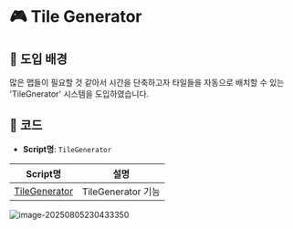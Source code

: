 # 🎮 Tile Generator



## 📖 도입 배경

많은 맵들이 필요할 것 같아서 시간을 단축하고자 타일들을 자동으로 배치할 수 있는 'TileGnerator' 시스템을 도입하였습니다.

## 🧱 코드

- **Script명**: `TileGenerator`  

| Script명                         | 설명               |
| -------------------------------- | ------------------ |
| [TileGenerator](TileGnerator.cs) | TileGenerator 기능 |

![image-20250805230433350](C:\Users\tmddb\Documents\ATD\Assets\02.Scripts\images\TileGenerator\image-20250805230433350.png)
